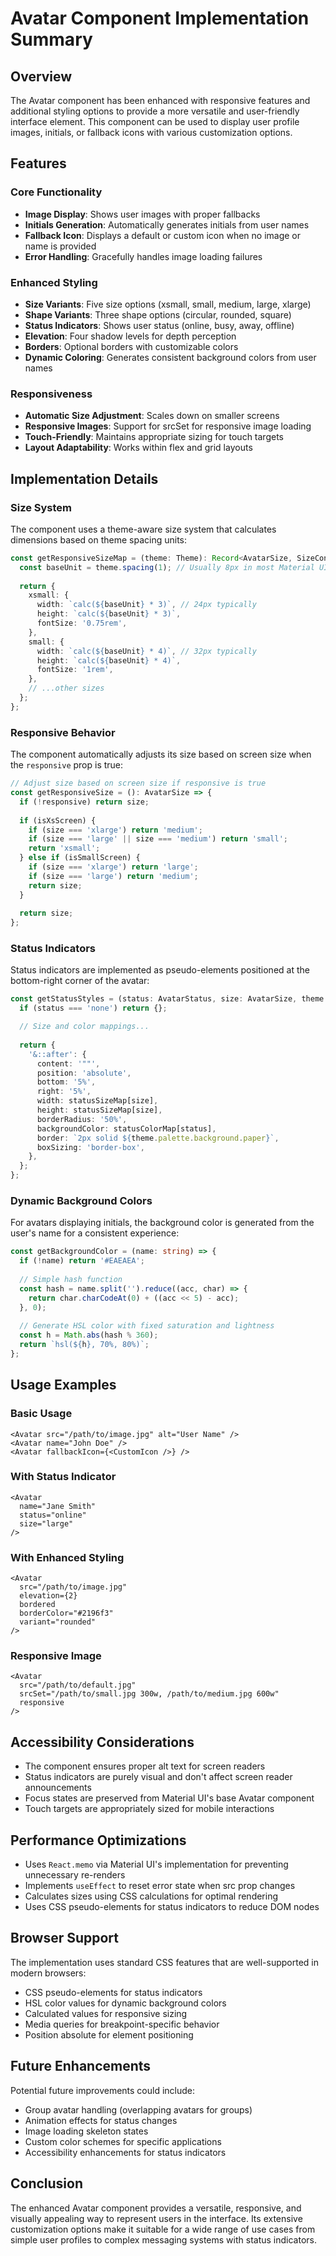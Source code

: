 # Avatar Component Implementation Summary

## Overview

The Avatar component has been enhanced with responsive features and additional styling options to provide a more versatile and user-friendly interface element. This component can be used to display user profile images, initials, or fallback icons with various customization options.

## Features

### Core Functionality
- **Image Display**: Shows user images with proper fallbacks
- **Initials Generation**: Automatically generates initials from user names
- **Fallback Icon**: Displays a default or custom icon when no image or name is provided
- **Error Handling**: Gracefully handles image loading failures

### Enhanced Styling
- **Size Variants**: Five size options (xsmall, small, medium, large, xlarge)
- **Shape Variants**: Three shape options (circular, rounded, square)
- **Status Indicators**: Shows user status (online, busy, away, offline)
- **Elevation**: Four shadow levels for depth perception
- **Borders**: Optional borders with customizable colors
- **Dynamic Coloring**: Generates consistent background colors from user names

### Responsiveness
- **Automatic Size Adjustment**: Scales down on smaller screens
- **Responsive Images**: Support for srcSet for responsive image loading
- **Touch-Friendly**: Maintains appropriate sizing for touch targets
- **Layout Adaptability**: Works within flex and grid layouts

## Implementation Details

### Size System
The component uses a theme-aware size system that calculates dimensions based on theme spacing units:

```typescript
const getResponsiveSizeMap = (theme: Theme): Record<AvatarSize, SizeConfig> => {
  const baseUnit = theme.spacing(1); // Usually 8px in most Material UI themes
  
  return {
    xsmall: {
      width: `calc(${baseUnit} * 3)`, // 24px typically
      height: `calc(${baseUnit} * 3)`,
      fontSize: '0.75rem',
    },
    small: {
      width: `calc(${baseUnit} * 4)`, // 32px typically
      height: `calc(${baseUnit} * 4)`,
      fontSize: '1rem',
    },
    // ...other sizes
  };
};
```

### Responsive Behavior
The component automatically adjusts its size based on screen size when the `responsive` prop is true:

```typescript
// Adjust size based on screen size if responsive is true
const getResponsiveSize = (): AvatarSize => {
  if (!responsive) return size;
  
  if (isXsScreen) {
    if (size === 'xlarge') return 'medium';
    if (size === 'large' || size === 'medium') return 'small';
    return 'xsmall';
  } else if (isSmallScreen) {
    if (size === 'xlarge') return 'large';
    if (size === 'large') return 'medium';
    return size;
  }
  
  return size;
};
```

### Status Indicators
Status indicators are implemented as pseudo-elements positioned at the bottom-right corner of the avatar:

```typescript
const getStatusStyles = (status: AvatarStatus, size: AvatarSize, theme: Theme) => {
  if (status === 'none') return {};

  // Size and color mappings...
  
  return {
    '&::after': {
      content: '""',
      position: 'absolute',
      bottom: '5%',
      right: '5%',
      width: statusSizeMap[size],
      height: statusSizeMap[size],
      borderRadius: '50%',
      backgroundColor: statusColorMap[status],
      border: `2px solid ${theme.palette.background.paper}`,
      boxSizing: 'border-box',
    },
  };
};
```

### Dynamic Background Colors
For avatars displaying initials, the background color is generated from the user's name for a consistent experience:

```typescript
const getBackgroundColor = (name: string) => {
  if (!name) return '#EAEAEA';
  
  // Simple hash function
  const hash = name.split('').reduce((acc, char) => {
    return char.charCodeAt(0) + ((acc << 5) - acc);
  }, 0);
  
  // Generate HSL color with fixed saturation and lightness
  const h = Math.abs(hash % 360);
  return `hsl(${h}, 70%, 80%)`;
};
```

## Usage Examples

### Basic Usage
```tsx
<Avatar src="/path/to/image.jpg" alt="User Name" />
<Avatar name="John Doe" />
<Avatar fallbackIcon={<CustomIcon />} />
```

### With Status Indicator
```tsx
<Avatar 
  name="Jane Smith" 
  status="online" 
  size="large" 
/>
```

### With Enhanced Styling
```tsx
<Avatar 
  src="/path/to/image.jpg" 
  elevation={2} 
  bordered 
  borderColor="#2196f3" 
  variant="rounded" 
/>
```

### Responsive Image
```tsx
<Avatar 
  src="/path/to/default.jpg" 
  srcSet="/path/to/small.jpg 300w, /path/to/medium.jpg 600w" 
  responsive 
/>
```

## Accessibility Considerations

- The component ensures proper alt text for screen readers
- Status indicators are purely visual and don't affect screen reader announcements
- Focus states are preserved from Material UI's base Avatar component
- Touch targets are appropriately sized for mobile interactions

## Performance Optimizations

- Uses `React.memo` via Material UI's implementation for preventing unnecessary re-renders
- Implements `useEffect` to reset error state when src prop changes
- Calculates sizes using CSS calculations for optimal rendering
- Uses CSS pseudo-elements for status indicators to reduce DOM nodes

## Browser Support

The implementation uses standard CSS features that are well-supported in modern browsers:
- CSS pseudo-elements for status indicators
- HSL color values for dynamic background colors
- Calculated values for responsive sizing
- Media queries for breakpoint-specific behavior
- Position absolute for element positioning

## Future Enhancements

Potential future improvements could include:
- Group avatar handling (overlapping avatars for groups)
- Animation effects for status changes
- Image loading skeleton states
- Custom color schemes for specific applications
- Accessibility enhancements for status indicators

## Conclusion

The enhanced Avatar component provides a versatile, responsive, and visually appealing way to represent users in the interface. Its extensive customization options make it suitable for a wide range of use cases from simple user profiles to complex messaging systems with status indicators.